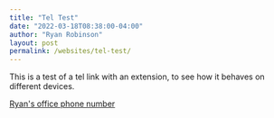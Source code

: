 ```yaml
---
title: "Tel Test"
date: "2022-03-18T08:38:00-04:00"
author: "Ryan Robinson"
layout: post
permalink: /websites/tel-test/
---
```


This is a test of a tel link with an extension, to see how it behaves on different devices.

[Ryan's office phone number](tel:+1519-884-0710w4614)
